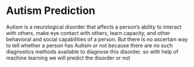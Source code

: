 # Autism Prediction
Autism is a neurological disorder that affects a person’s ability to interact with others, make eye contact with others, learn capacity, and other behavioral and social capabilities of a person.
But there is no ascertain way to tell whether a person has Autism or not because there are no such diagnostics methods available to diagnose this disorder. so with help of machine learning we will predict the disorder or not
